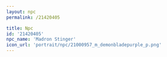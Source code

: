 ```yaml
---
layout: npc
permalink: /21420405

title: Npc
id: '21420405'
npc_name: 'Madron Stinger'
icon_url: 'portrait/npc/21000957_m_demonbladepurple_p.png'
---
```

